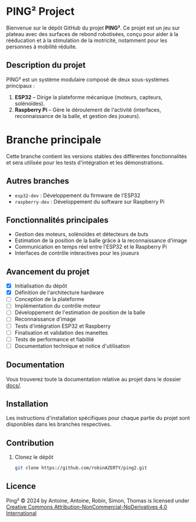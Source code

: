 # PING² Project

Bienvenue sur le dépôt GitHub du projet **PING²**. Ce projet est un jeu sur plateau avec des surfaces de rebond robotisées, conçu pour aider à la rééducation et à la stimulation de la motricité, notamment pour les personnes à mobilité réduite.

## Description du projet
PING² est un système modulaire composé de deux sous-systèmes principaux :
1. **ESP32** – Dirige la plateforme mécanique (moteurs, capteurs, solénoïdes).
2. **Raspberry Pi** – Gère le déroulement de l'activité (interfaces, reconnaissance de la balle, et gestion des joueurs).

# Branche principale

Cette branche contient les versions stables des différentes fonctionnalités et sera utilisée pour les tests d'intégration et les démonstrations.

## Autres branches
- `esp32-dev` : Développement du firmware de l'ESP32
- `raspberry-dev` : Développement du software sur Raspberry Pi

## Fonctionnalités principales
- Gestion des moteurs, solénoïdes et détecteurs de buts
- Estimation de la position de la balle grâce à la reconnaissance d'image
- Communication en temps réel entre l'ESP32 et le Raspberry Pi
- Interfaces de contrôle interactives pour les joueurs

## Avancement du projet

- [x] Initialisation du dépôt
- [x] Définition de l'architecture hardware
- [ ] Conception de la plateforme
- [ ] Implémentation du contrôle moteur
- [ ] Développement de l'estimation de position de la balle
- [ ] Reconnaissance d'image
- [ ] Tests d'intégration ESP32 et Raspberry
- [ ] Finalisation et validation des manettes
- [ ] Tests de performance et fiabilité
- [ ] Documentation technique et notice d'utilisation

## Documentation

Vous trouverez toute la documentation relative au projet dans le dossier [docs/](docs/).

## Installation
Les instructions d'installation spécifiques pour chaque partie du projet sont disponibles dans les branches respectives.

## Contribution
1. Clonez le dépôt
   ```bash
   git clone https://github.com/robinAZERTY/ping2.git
	```
## Licence

Ping² © 2024 by Antoine, Antoine, Robin, Simon, Thomas is licensed under [Creative Commons Attribution-NonCommercial-NoDerivatives 4.0 International](https://creativecommons.org/licenses/by-nc-nd/4.0/)
